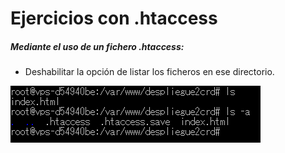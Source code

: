 # Ejercicios con .htaccess
##### Mediante el uso de un fichero .htaccess:

- Deshabilitar la opción de listar los ficheros en ese directorio.


![](./img-1.png)
